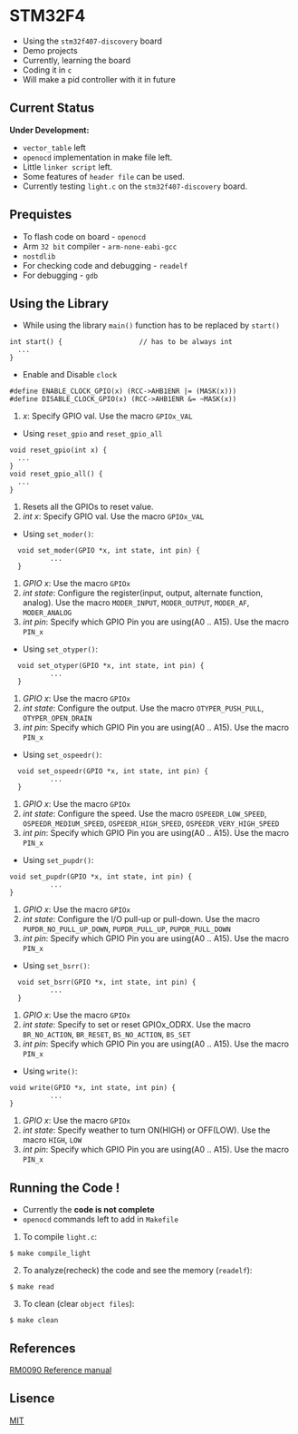 # STM32F4
* Using the `stm32f407-discovery` board
* Demo projects
* Currently, learning the board
* Coding it in `c`
* Will make a pid controller with it in future

## Current Status
**Under Development:**
* `vector_table` left
* `openocd` implementation in make file left.
* Little `linker script` left.
* Some features of `header file` can be used.
* Currently testing `light.c` on the `stm32f407-discovery` board.

## Prequistes
* To flash code on board - `openocd`
* Arm `32 bit` compiler - `arm-none-eabi-gcc`
* `nostdlib`
* For checking code and debugging - `readelf`
* For debugging - `gdb`

## Using the Library
* While using the library `main()` function has to be replaced by `start()`
```
int start() {                   // has to be always int
  ...
}
```
* Enable and Disable `clock`
```
#define ENABLE_CLOCK_GPIO(x) (RCC->AHB1ENR |= (MASK(x)))
#define DISABLE_CLOCK_GPIO(x) (RCC->AHB1ENR &= ~MASK(x))
```
1. *x*: Specify GPIO val. Use the macro `GPIOx_VAL`
* Using `reset_gpio` and `reset_gpio_all`
```
void reset_gpio(int x) {
  ...
}
void reset_gpio_all() {
  ...
}
```
1. Resets all the GPIOs to reset value.
2. *int x*: Specify GPIO val. Use the macro `GPIOx_VAL`
* Using `set_moder()`:
```
  void set_moder(GPIO *x, int state, int pin) {
          ...
  }
```
1. *GPIO *x**: Use the macro `GPIOx`
2. *int state*: Configure the register(input, output, alternate function, analog). Use the macro `MODER_INPUT`, `MODER_OUTPUT`, `MODER_AF`, `MODER_ANALOG`
3. *int pin*: Specify which GPIO Pin you are using(A0 .. A15). Use the macro `PIN_x`

* Using `set_otyper()`:
```
  void set_otyper(GPIO *x, int state, int pin) {
          ...
  }
```
1. *GPIO *x**: Use the macro `GPIOx`
2. *int state*: Configure the output. Use the macro `OTYPER_PUSH_PULL`, `OTYPER_OPEN_DRAIN`
3. *int pin*: Specify which GPIO Pin you are using(A0 .. A15). Use the macro `PIN_x`

* Using `set_ospeedr()`:
```
  void set_ospeedr(GPIO *x, int state, int pin) {
          ...
  }
```
1. *GPIO *x**: Use the macro `GPIOx`
2. *int state*: Configure the speed. Use the macro `OSPEEDR_LOW_SPEED`, `OSPEEDR_MEDIUM_SPEED`, `OSPEEDR_HIGH_SPEED`, `OSPEEDR_VERY_HIGH_SPEED`
3. *int pin*: Specify which GPIO Pin you are using(A0 .. A15). Use the macro `PIN_x`

* Using `set_pupdr()`:
```
void set_pupdr(GPIO *x, int state, int pin) {
          ...
}
```
1. *GPIO *x**: Use the macro `GPIOx`
2. *int state*: Configure the I/O pull-up or pull-down. Use the macro `PUPDR_NO_PULL_UP_DOWN`, `PUPDR_PULL_UP`, `PUPDR_PULL_DOWN`
3. *int pin*: Specify which GPIO Pin you are using(A0 .. A15). Use the macro `PIN_x`

* Using `set_bsrr()`:
```
  void set_bsrr(GPIO *x, int state, int pin) {
          ...
  }
```
1. *GPIO *x**: Use the macro `GPIOx`
2. *int state*: Specify to set or reset GPIOx_ODRX. Use the macro `BR_NO_ACTION`, `BR_RESET`, `BS_NO_ACTION`, `BS_SET`
3. *int pin*: Specify which GPIO Pin you are using(A0 .. A15). Use the macro `PIN_x`

* Using `write()`:
```
void write(GPIO *x, int state, int pin) {
          ...
}
```
1. *GPIO *x**: Use the macro `GPIOx`
2. *int state*: Specify weather to turn ON(HIGH) or OFF(LOW). Use the macro `HIGH`, `LOW`
3. *int pin*: Specify which GPIO Pin you are using(A0 .. A15). Use the macro `PIN_x`
  
## Running the Code !
* Currently the **code is not complete**
* `openocd` commands left to add in `Makefile`
1. To compile `light.c`:
```
$ make compile_light
```
2. To analyze(recheck) the code and see the memory (`readelf`):
```
$ make read
```
3. To clean (clear `object files`):
```
$ make clean
```

## References
[RM0090 Reference manual](https://www.st.com/resource/en/reference_manual/rm0090-stm32f405415-stm32f407417-stm32f427437-and-stm32f429439-advanced-armbased-32bit-mcus-stmicroelectronics.pdf)

## Lisence
[MIT](https://github.com/vtarale/STM32F4/blob/main/LICENSE)
